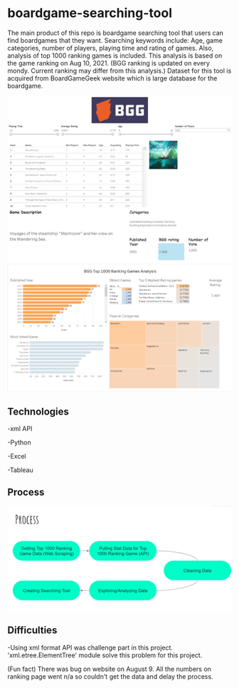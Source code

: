 # boardgame-searching-tool

The main product of this repo is boardgame searching tool that users can find boardgames that they want.
Searching keywords include: Age, game categories, number of players, playing time and rating of games.
Also, analysis of top 1000 ranking games is included. This analysis is based on the game ranking on Aug 10, 2021.
(BGG ranking is updated on every mondy. Current ranking may differ from this analysis.)
Dataset for this tool is acquired from BoardGameGeek website which is large database for the boardgame.


![image](bgg_tool.jpg)
![image](analysis.PNG)

## Technologies
-xml API

-Python

-Excel

-Tableau

## Process
![image](process.PNG)

## Difficulties
-Using xml format API was challenge part in this project. 'xml.etree.ElementTree' module solve this problem for this project.

(Fun fact) There was bug on website on August 9. All the numbers on ranking page went n/a so couldn't get the data and delay the process.
